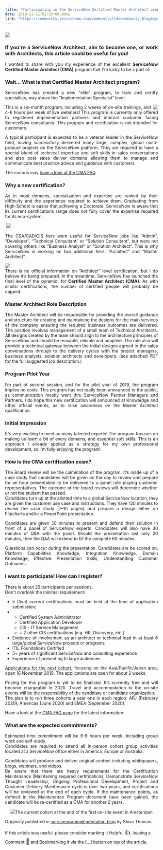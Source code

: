 ```yaml
---
title: "Participating in the ServiceNow Certified Master Architect program"
date: 2019-11-21T02:50:04.000Z
link: "https://community.servicenow.com/community?id=community_blog&sys_id=822de3e8dbd504542be0a851ca961920"
---
```

<h3 style="text-align: justify;"><img style="max-width: 100%; max-height: 480px;" src="https://community.servicenow.com/ef8be3a0db9504542be0a851ca9619e0.iix" /></h3>
<h3 style="text-align: justify;">If you&#39;re a ServiceNow Architect, aim to become one, or work with Architects, this article could be useful for you!</h3>
<p style="text-align: justify;">I wanted to share with you my experience of the excellent <strong>ServiceNow Certified Master Architect (CMA)</strong> program that I&#39;m lucky to be a part of.</p>
<h3 style="text-align: justify;">Wait… What is that Certified Master Architect program?</h3>
<p style="text-align: justify;">ServiceNow has created a new &#34;elite&#34; program, to train and certify specialists, way above the “Implementation Specialist” level.</p>
<p style="text-align: justify;"><img style="float: right; margin-left: 0.5em; max-width: 100%; max-height: 200px;" src="https://community.servicenow.com/d06b6fecdb5504542be0a851ca9619b0.iix" />This is a six-month program, including 2 weeks of on-site trainings, and 4-6 hours per week of live webinars! This program is currently only offered to registered implementation partners and internal customer facing ServiceNow consultants. This program and certification is not intended for customers.</p>
<p style="text-align: justify;">A typical participant is expected to be a veteran leader in the ServiceNow field, having successfully delivered many large, complex, global multi-product projects on the ServiceNow platform. They are required to have a special blend of technical expertise and soft skills in sales conversations and also post sales deliver domains allowing them to manage and communicate best practice advice and guidance with customers.</p>
<p style="text-align: justify;">The curious may <a href="https://training.service-now.com/cma?sys_kb_id&#61;3c8b6e66dbcd04104a0b5ac4dc96199b" rel="nofollow">have a look at the CMA FAQ</a>.</p>
<h3 style="text-align: justify;">Why a new certification?</h3>
<p style="text-align: justify;">As in most domains, specialization and expertise are ranked by their difficulty and the experience required to achieve them. Graduating from High-School is easier that achieving a Doctorate. ServiceNow is aware that its current certifications range does not fully cover the expertise required for its eco-system.</p>
<p style="text-align: justify;"> <img style="max-width: 100%; max-height: 480px;" src="https://community.servicenow.com/02aaafa0db5504542be0a851ca96198f.iix" /></p>
<p style="text-align: justify;">The CSA/CAD/CIS tiers were useful for ServiceNow jobs like “Admin”, “Developer”, “Technical Consultant” or “Solution Consultant”, but were not covering others like “Business Analyst” or “Solution Architect”. This is why ServiceNow is working on two additional tiers: “Architect” and “Master Architect”.</p>
<p style="text-align: justify;"><img style="max-width: 100%; max-height: 480px;" src="https://community.servicenow.com/2eba6fe0db5504542be0a851ca96193a.iix" /><br />There is no official information on “Architect” level certification, but I do believe it’s being prepared. In the meantime, ServiceNow has launched the final level of the pyramid, for <strong>Certified Master Architect (CMA)</strong>. As with similar certifications, the number of certified people will probably be capped.</p>
<h3 style="text-align: justify;">Master Architect Role Description</h3>
<p style="text-align: justify;">The Master Architect will be responsible for providing the overall guidance and structure for creating and maintaining the designs for the main services of the company ensuring the required business outcomes are delivered. The position involves management of a small team of Technical Architects. All designs created by the team should align to the architecture principles of ServiceNow and should be reusable, reliable and adaptive. The role also will provide a technical gateway between the initial designs agreed in the sales conversations through to the delivery cycles with the project managers, business analysts, solution architects and developers. (see attached PDF for the full suggested job description.)</p>
<h3 style="text-align: justify;">Program Pilot Year</h3>
<p style="text-align: justify;">I’m part of second session, and for the pilot year of 2019, the program implies no costs. This program has not really been announced to the public, as communication mostly went thru ServiceNow Partner Managers and Partners. I do hope this new certification will announced at Knowledge and other official events, as to raise awareness on the Master Architect qualification.</p>
<h3 style="text-align: justify;">Initial Impression</h3>
<p style="text-align: justify;">It&#39;s very exciting to meet so many talented experts! The program focuses on making us learn a bit of every domains, and essential soft skills. This is an approach I already applied as a strategy for my own professional development, so I&#39;m fully enjoying the program!</p>
<h3 style="text-align: justify;">How is the CMA certification exam?</h3>
<p style="text-align: justify;">The Board review will be the culmination of the program. It’s made up of a case study that candidates will be given on the day to review and prepare for an hour presentation to be delivered to a panel role playing customer representatives. The outcome of the board reviews will determine whether or not the student has passed.<br />Candidates turn up at the allotted time to a global ServiceNow location, they are given the customer use case and instructions. They have 120 minutes to review the case study (7–10 pages) and prepare a design either on Flipcharts and/or a PowerPoint presentation.</p>
<p style="text-align: justify;">Candidates are given 30 minutes to present and defend their solution in front of a panel of ServiceNow experts. Candidates will also have 30 minutes of Q&amp;A with the panel. Should the presentation last only 20 minutes, then the Q&amp;A will extend to fill the complete 60 minutes.</p>
<p style="text-align: justify;">Questions can occur during the presentation. Candidates are be scored on: Platform Capabilities Knowledge, Integration Knowledge, Domain Knowledge, Effective Presentation Skills, Understanding Customer Outcomes.</p>
<h3 style="text-align: justify;">I want to participate! How can I register?</h3>
<p style="text-align: justify;">There is about 25 participants per sessions.<br />Don&#39;t overlook the minimal requirement:</p>
<ul style="text-align: justify;"><li>5 (five) current certifications must be held at the time of application submission:</li><li>
<ul><li>Certified System Administrator</li><li>Certified Application Developer</li><li>CIS - IT Service Management</li><li>&#43; 2 other CIS certifications (e.g. HR, Discovery, etc.)</li></ul>
</li><li>Evidence of involvement as an architect or technical lead in at least 6 large/global ServiceNow projects or programs</li><li>ITIL Foundations Certified</li><li>5&#43; years of significant ServiceNow and consulting experience</li><li>Experience of presenting to large audiences</li></ul>
<p style="text-align: justify;"><a href="https://training.service-now.com/cma?id&#61;cma_sc_cat_item&amp;sys_id&#61;a367f722db097f002dda9c94db961947" rel="nofollow">Applications for the next cohort</a>, focusing on the Asia/Pacific/Japan area, open 18 November 2019. The applications are open for about 2 weeks.</p>
<p style="text-align: justify;">Pricing for this program is yet to be finalized. It’s currently free and will become chargeable in 2020. Travel and accommodation to the on-site events will be the responsibility of the candidate or candidate organization.<br />The plan is to run three cohorts a year one in each region: APJ (February 2020), Americas (June 2020) and EMEA (September 2020).</p>
<p style="text-align: justify;">Have a look at the <a href="https://training.service-now.com/cma?sys_kb_id&#61;3c8b6e66dbcd04104a0b5ac4dc96199b" rel="nofollow">CMA FAQ page</a> for the latest information.</p>
<h3 style="text-align: justify;">What are the expected commitments?</h3>
<p style="text-align: justify;">Estimated time commitment will be 6-8 hours per week, including group work and self-study.<br />Candidates are required to attend all in-person cohort group activities located at a ServiceNow office either in America, Europe or Australia.</p>
<p style="text-align: justify;">Candidates will produce and deliver original content including whitepapers, blogs, webinars, and videos.<br />Be aware that there are heavy requirements for the Certification Maintenance (Maintaining required certifications, Demonstrate ServiceNow Thought Leadership, Ongoing Professional Development, Project and Customer Delivery Maintenance cycle is over two years, and certifications will be reviewed at the end of each cycle. If the maintenance points, as defined in the Maintenance Program document have been gained, the candidate will be re-certified as a CMA for another 2 years.</p>
<p style="text-align: center;"><img style="max-width: 100%; max-height: 480px;" src="https://community.servicenow.com/e33b6b2cdb5504542be0a851ca96192b.iix" />The current cohort at the end of the first on-site event in Amsterdam</p>
<p style="text-align: left;">Originally published in <a href="https://servicenow.implementation.blog/certified-master-architect-cma-program/" rel="nofollow">servicenow.implementation.blog</a> by Shiva Thomas.</p>
<p>If this article was useful, please consider marking it Helpful <span style="font-size: 14pt;">&#x1f44d;</span>, leaving a Comment <span style="font-size: 14pt;">&#x1f4ac;</span> and Bookmarking it via the [...] button on top of the article. </p>
